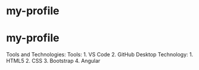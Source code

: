 # my-profile
# my-profile
Tools and Technologies:
Tools:
    1. VS Code
    2. GitHub Desktop
    Technology:
    1. HTML5
    2. CSS
    3. Bootstrap
    4. Angular